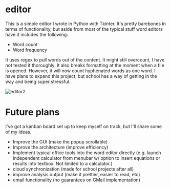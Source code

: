 # editor

This is a simple editor I wrote in Python with Tkinter. It's pretty barebones in terms of functionality, but aside from most of the typical stuff word editors have it includes the following:

- Word count
- Word frequency

It uses regex to pull words out of the content. It might still overcount, I have not tested it thoroughly. It also breaks formatting at the moment when a file is opened. However, it will now count hyphenated words as one word. I have plans to expand this project, but school has a way of getting in the way and being super stressful.


![editor2](https://user-images.githubusercontent.com/19524084/113521255-4c0c2800-9566-11eb-9f1e-1fab421be472.png)

# Future plans
I've got a kanban board set up to keep myself on track, but I'll share some of my ideas. 

- Improve the GUI (make the popup scrollable)
- Improve the architecture (improve efficiency)
- Implement typical office tools into the word editor directly (e.g. launch independent calculator from menubar w/ option to insert equations or results into textbox. Not limited to a calculator.)
- cloud synchronization (made for school projects after all)
- improve analysis output (make it prettier, easier to read, etc)
- email functionality (no guarantees on GMail implementation)
